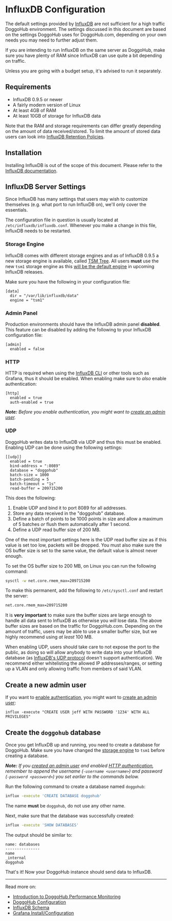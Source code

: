 # InfluxDB Configuration

The default settings provided by [InfluxDB] are not sufficient for a high traffic
DoggoHub environment. The settings discussed in this document are based on the
settings DoggoHub uses for DoggoHub.com, depending on your own needs you may need to
further adjust them.

If you are intending to run InfluxDB on the same server as DoggoHub, make sure
you have plenty of RAM since InfluxDB can use quite a bit depending on traffic.

Unless you are going with a budget setup, it's advised to run it separately.

## Requirements

- InfluxDB 0.9.5 or newer
- A fairly modern version of Linux
- At least 4GB of RAM
- At least 10GB of storage for InfluxDB data

Note that the RAM and storage requirements can differ greatly depending on the
amount of data received/stored. To limit the amount of stored data users can
look into [InfluxDB Retention Policies][influxdb-retention].

## Installation

Installing InfluxDB is out of the scope of this document. Please refer to the
[InfluxDB documentation].

## InfluxDB Server Settings

Since InfluxDB has many settings that users may wish to customize themselves
(e.g. what port to run InfluxDB on), we'll only cover the essentials.

The configuration file in question is usually located at
`/etc/influxdb/influxdb.conf`. Whenever you make a change in this file,
InfluxDB needs to be restarted.

### Storage Engine

InfluxDB comes with different storage engines and as of InfluxDB 0.9.5 a new
storage engine is available, called [TSM Tree]. All users **must** use the new
`tsm1` storage engine as this [will be the default engine][tsm1-commit] in
upcoming InfluxDB releases.

Make sure you have the following in your configuration file:

```
[data]
  dir = "/var/lib/influxdb/data"
  engine = "tsm1"
```

### Admin Panel

Production environments should have the InfluxDB admin panel **disabled**. This
feature can be disabled by adding the following to your InfluxDB configuration
file:

```
[admin]
  enabled = false
```

### HTTP

HTTP is required when using the [InfluxDB CLI] or other tools such as Grafana,
thus it should be enabled. When enabling make sure to _also_ enable
authentication:

```
[http]
  enabled = true
  auth-enabled = true
```

_**Note:** Before you enable authentication, you might want to [create an
admin user](#create-a-new-admin-user)._

### UDP

DoggoHub writes data to InfluxDB via UDP and thus this must be enabled. Enabling
UDP can be done using the following settings:

```
[[udp]]
  enabled = true
  bind-address = ":8089"
  database = "doggohub"
  batch-size = 1000
  batch-pending = 5
  batch-timeout = "1s"
  read-buffer = 209715200
```

This does the following:

1. Enable UDP and bind it to port 8089 for all addresses.
2. Store any data received in the "doggohub" database.
3. Define a batch of points to be 1000 points in size and allow a maximum of
   5 batches _or_ flush them automatically after 1 second.
4. Define a UDP read buffer size of 200 MB.

One of the most important settings here is the UDP read buffer size as if this
value is set too low, packets will be dropped. You must also make sure the OS
buffer size is set to the same value, the default value is almost never enough.

To set the OS buffer size to 200 MB, on Linux you can run the following command:

```bash
sysctl -w net.core.rmem_max=209715200
```

To make this permanent, add the following to `/etc/sysctl.conf` and restart the
server:

```bash
net.core.rmem_max=209715200
```

It is **very important** to make sure the buffer sizes are large enough to
handle all data sent to InfluxDB as otherwise you _will_ lose data. The above
buffer sizes are based on the traffic for DoggoHub.com. Depending on the amount of
traffic, users may be able to use a smaller buffer size, but we highly recommend
using _at least_ 100 MB.

When enabling UDP, users should take care to not expose the port to the public,
as doing so will allow anybody to write data into your InfluxDB database (as
[InfluxDB's UDP protocol][udp] doesn't support authentication). We recommend either
whitelisting the allowed IP addresses/ranges, or setting up a VLAN and only
allowing traffic from members of said VLAN.

## Create a new admin user

If you want to [enable authentication](#http), you might want to [create an
admin user][influx-admin]:

```
influx -execute "CREATE USER jeff WITH PASSWORD '1234' WITH ALL PRIVILEGES"
```

## Create the `doggohub` database

Once you get InfluxDB up and running, you need to create a database for DoggoHub.
Make sure you have changed the [storage engine](#storage-engine) to `tsm1`
before creating a database.

_**Note:** If you [created an admin user](#create-a-new-admin-user) and enabled
[HTTP authentication](#http), remember to append the username (`-username <username>`)
and password (`-password <password>`)  you set earlier to the commands below._

Run the following command to create a database named `doggohub`:

```bash
influx -execute 'CREATE DATABASE doggohub'
```

The name **must** be `doggohub`, do not use any other name.

Next, make sure that the database was successfully created:

```bash
influx -execute 'SHOW DATABASES'
```

The output should be similar to:

```
name: databases
---------------
name
_internal
doggohub
```

That's it! Now your DoggoHub instance should send data to InfluxDB.

---

Read more on:

- [Introduction to DoggoHub Performance Monitoring](introduction.md)
- [DoggoHub Configuration](doggohub_configuration.md)
- [InfluxDB Schema](influxdb_schema.md)
- [Grafana Install/Configuration](grafana_configuration.md)

[influxdb-retention]: https://docs.influxdata.com/influxdb/v0.9/query_language/database_management/#retention-policy-management
[influxdb documentation]: https://docs.influxdata.com/influxdb/v0.9/
[influxdb cli]: https://docs.influxdata.com/influxdb/v0.9/tools/shell/
[udp]: https://docs.influxdata.com/influxdb/v0.9/write_protocols/udp/
[influxdb]: https://influxdata.com/time-series-platform/influxdb/
[tsm tree]: https://influxdata.com/blog/new-storage-engine-time-structured-merge-tree/
[tsm1-commit]: https://github.com/influxdata/influxdb/commit/15d723dc77651bac83e09e2b1c94be480966cb0d
[influx-admin]: https://docs.influxdata.com/influxdb/v0.9/administration/authentication_and_authorization/#create-a-new-admin-user
